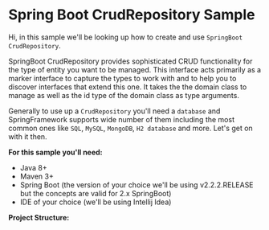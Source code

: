 # Spring Boot CrudRepository Sample

Hi, in this sample we'll be looking up how to create and use `SpringBoot CrudRepository`.

SpringBoot CrudRepository provides sophisticated CRUD functionality for the type of entity you want to be managed.
This interface acts primarily as a marker interface to capture the types to work with and to help you to discover 
interfaces that extend this one. It takes the the domain class to manage as well as the id type of the domain class 
as type arguments.  

Generally to use up a `CrudRepository` you'll need a `database` and SpringFramework supports wide number of them 
including the most common ones like `SQL`, `MySQL`, `MongoDB`, `H2 database` and more. Let's get on with it then.

**For this sample you'll need:**
- Java 8+
- Maven 3+
- Spring Boot (the version of your choice we'll be using v2.2.2.RELEASE but the concepts are valid for 2.x SpringBoot)
- IDE of your choice (we'll be using Intellij Idea)

**Project Structure:**

